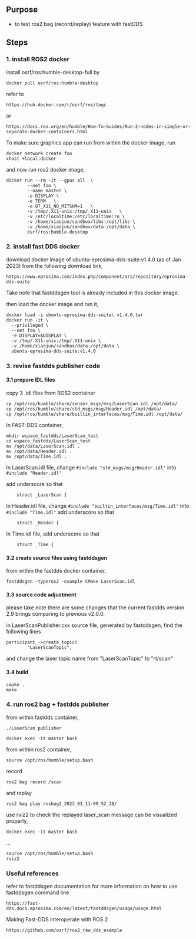 ## Purpose
- to test ros2 bag (record/replay) feature with fastDDS 

## Steps
### 1. install ROS2 docker
install osrf/ros:humble-desktop-full by
```
docker pull osrf/ros:humble-desktop 
```

refer to 
```
https://hub.docker.com/r/osrf/ros/tags 
```
or
```
https://docs.ros.org/en/humble/How-To-Guides/Run-2-nodes-in-single-or-separate-docker-containers.html
```

To make sure graphics app can run from within the docker image, run
```
docker network create foo
xhost +local:docker
```

and now run ros2 docker image,
```
docker run --rm -it --gpus all  \
        --net foo \
        --name master \
        -e DISPLAY \
        -e TERM   \
        -e QT_X11_NO_MITSHM=1   \
        -v /tmp/.X11-unix:/tmp/.X11-unix   \
        -v /etc/localtime:/etc/localtime:ro \
        -v /home/xiaojun/sandbox/libs:/opt/libs \
        -v /home/xiaojun/sandbox/data:/opt/data \
        osrf/ros:humble-desktop
```

### 2. install fast DDS docker
download docker image of ubuntu-eprosima-dds-suite:v1.4.0 (as of Jan 2023) from the following download link,
```
https://www.eprosima.com/index.php/component/ars/repository/eprosima-dds-suite
```
Take note that fastddsgen tool is already included in this docker image. 


then load the docker image and run it,
```
docker load -i ubuntu-eprosima-dds-suite\ v1.4.0.tar
docker run -it \
  --privileged \
  --net foo \
  -e DISPLAY=$DISPLAY \
  -v /tmp/.X11-unix:/tmp/.X11-unix \
  -v /home/xiaojun/sandbox/data:/opt/data \
  ubuntu-eprosima-dds-suite:v1.4.0
```

### 3. revise fastdds publisher code

#### 3.1 prepare IDL files
copy 3 .idl files from ROS2 container 
```
cp /opt/ros/humble/share/sensor_msgs/msg/LaserScan.idl /opt/data/
cp /opt/ros/humble/share/std_msgs/msg/Header.idl /opt/data/
cp /opt/ros/humble/share/builtin_interfaces/msg/Time.idl /opt/data/
```

In FAST-DDS container,
```
mkdir wspace_fastdds/LaserScan_test
cd wspace_fastdds/LaserScan_test
mv /opt/data/LaserScan.idl .
mv /opt/data/Header.idl .
mv /opt/data/Time.idl .
```
In LaserScan.idl file, change 
```#include "std_msgs/msg/Header.idl"```
into 
```#include "Header.idl"```

add underscore so that 
```
    struct _LaserScan {
```

In Header.idl file, change 
```#include "builtin_interfaces/msg/Time.idl"```
into 
```#include "Time.idl"```
add underscore so that 
```
    struct _Header {
```

In Time.idl file, add underscore so that 
```
    struct _Time {
```

#### 3.2 create source files using fastddsgen

from within the fastdds docker container,
```
fastddsgen -typeros2 -example CMake LaserScan.idl
```

#### 3.3 source code adjustment
please take note there are some changes that the current fastdds version 2.9 brings comparing to previous v2.0.0.

in LaserScanPublisher.cxx source file, generated by fastddsgen, find the following lines
```
participant_->create_topic(
        "LaserScanTopic",
```
and change the laser topic name from "LaserScanTopic" to "rt/scan"

#### 3.4 build
```
cmake .
make
```

### 4. run ros2 bag + fastdds publisher
from within fastdds container,
```
./LaserScan publisher
```


```
docker exec -it master bash
```
from within ros2 container, 
```
source /opt/ros/humble/setup.bash
```
record
```
ros2 bag record /scan
```
and replay
```
ros2 bag play rosbag2_2023_01_11-00_52_28/
```

use rviz2 to check the replayed laser_scan message can be visualized properly,
```
docker exec -it master bash
```
...
```
source /opt/ros/humble/setup.bash
rviz2 
```

### Useful references
refer to fastddsgen documentation for more information on how to use fastddsgen command line
```
https://fast-dds.docs.eprosima.com/en/latest/fastddsgen/usage/usage.html
```

Making Fast-DDS interoperate with ROS 2
```
https://github.com/osrf/ros2_raw_dds_example
```
